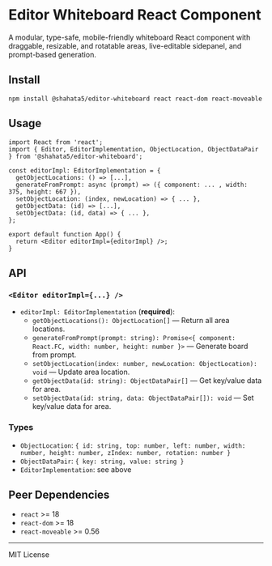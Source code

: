 # Editor Whiteboard React Component

A modular, type-safe, mobile-friendly whiteboard React component with draggable, resizable, and rotatable areas, live-editable sidepanel, and prompt-based generation.

## Install

```
npm install @shahata5/editor-whiteboard react react-dom react-moveable
```

## Usage

```tsx
import React from 'react';
import { Editor, EditorImplementation, ObjectLocation, ObjectDataPair } from '@shahata5/editor-whiteboard';

const editorImpl: EditorImplementation = {
  getObjectLocations: () => [...],
  generateFromPrompt: async (prompt) => ({ component: ... , width: 375, height: 667 }),
  setObjectLocation: (index, newLocation) => { ... },
  getObjectData: (id) => [...],
  setObjectData: (id, data) => { ... },
};

export default function App() {
  return <Editor editorImpl={editorImpl} />;
}
```

## API

### `<Editor editorImpl={...} />`

- `editorImpl: EditorImplementation` (**required**):
  - `getObjectLocations(): ObjectLocation[]` — Return all area locations.
  - `generateFromPrompt(prompt: string): Promise<{ component: React.FC, width: number, height: number }>` — Generate board from prompt.
  - `setObjectLocation(index: number, newLocation: ObjectLocation): void` — Update area location.
  - `getObjectData(id: string): ObjectDataPair[]` — Get key/value data for area.
  - `setObjectData(id: string, data: ObjectDataPair[]): void` — Set key/value data for area.

### Types

- `ObjectLocation`: `{ id: string, top: number, left: number, width: number, height: number, zIndex: number, rotation: number }`
- `ObjectDataPair`: `{ key: string, value: string }`
- `EditorImplementation`: see above

## Peer Dependencies

- `react` >= 18
- `react-dom` >= 18
- `react-moveable` >= 0.56

---

MIT License
